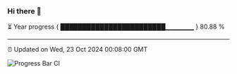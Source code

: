 ### Hi there 👋

⏳ Year progress { ████████████████████████▁▁▁▁▁▁ } 80.88 %

---

⏰ Updated on Wed, 23 Oct 2024 00:08:00 GMT

![Progress Bar CI](https://github.com/EinsPommes/EinsPommes/blob/main/.github/workflows/main.yml)
